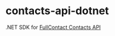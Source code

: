 # contacts-api-dotnet

.NET SDK for [FullContact Contacts API](https://www.fullcontact.com/apps/docs)
